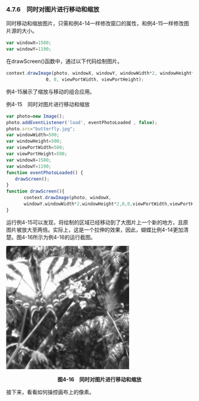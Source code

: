 ### 4.7.6　同时对图片进行移动和缩放

同时移动和缩放图片，只需和例4-14一样修改窗口的属性，和例4-15一样修改图片源的大小。

```javascript
var windowX=1580;
var windowY=1190;
```

在drawScreen()函数中，通过以下代码绘制图片。

```javascript
context.drawImage(photo, windowX, windowY, windowWidth*2, windowHeight*2,
　　　　　　　　　0, 0, viewPortWidth, viewPortHeight);
```

例4-15展示了缩放与移动的组合应用。

例4-15　同时对图片进行移动和缩放

```javascript
var photo=new Image();
photo.addEventListener('load', eventPhotoLoaded , false);
photo.src="butterfly.jpg";
var windowWidth=500;
var windowHeight=500;
var viewPortWidth=500;
var viewPortHeight=500;
var windowX=1580;
var windowY=1190;
function eventPhotoLoaded() {
　　drawScreen();
}
function drawScreen(){
　　　　context.drawImage(photo, windowX,
　　　　windowY,windowWidth*2,windowHeight*2,0,0,viewPortWidth,viewPortHeight);
}
```

运行例4-15可以发现，将绘制的区域已经移动到了大图片上一个新的地方，且原图片被放大至两倍。实际上，这是一个拉伸的效果，因此，蝴蝶比例4-14更加清楚。图4-16所示为例4-16的运行截图。

![72.png](../images/72.png)
<center class="my_markdown"><b class="my_markdown">图4-16　同时对图片进行移动和缩放</b></center>

接下来，看看如何操控画布上的像素。

